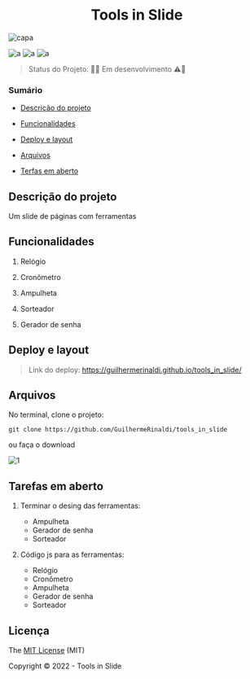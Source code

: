 <h1 align="center">Tools in Slide</h1> 

![capa](https://user-images.githubusercontent.com/37752370/147897334-9b05e3f0-f364-40da-8b75-ac9f93824150.png)


![a](https://img.shields.io/static/v1?label=JavaScript&message=%20&color=yellow&style=for-the-badge&logo=)
![a](https://img.shields.io/static/v1?label=HTML5&message=%20&color=orange&style=for-the-badge&logo=)
![a](https://img.shields.io/static/v1?label=CSS3&message=%20&color=purple&style=for-the-badge&logo=)


> Status do Projeto: 🚧👷‍ Em desenvolvimento ⚠️🚧 

### Sumário 

- [Descrição do projeto](#descrição-do-projeto)

- [Funcionalidades](#funcionalidades)

- [Deploy e layout](#deploy-e-layout)

- [Arquivos](#arquivos)

- [Terfas em aberto](#tarefas-em-aberto)


## Descrição do projeto 

<p align="justify">
	Um slide de páginas com ferramentas
</p>

## Funcionalidades

1. Relógio

2. Cronômetro

3. Ampulheta

4. Sorteador

5. Gerador de senha

## Deploy e layout

> Link do deploy: https://guilhermerinaldi.github.io/tools_in_slide/


## Arquivos

No terminal, clone o projeto: 

```
git clone https://github.com/GuilhermeRinaldi/tools_in_slide
```
ou faça o download 

![1](https://user-images.githubusercontent.com/37752370/147860772-cde21fb0-1744-409c-9dc7-19c2f78bb974.png)


## Tarefas em aberto

1. Terminar o desing das ferramentas:
	
	- Ampulheta
	- Gerador de senha 
	- Sorteador

2. Código js para as ferramentas:
	- Relógio
	- Cronômetro
	- Ampulheta
	- Gerador de senha 
	- Sorteador

## Licença 

The [MIT License]() (MIT)

Copyright © 2022 - Tools in Slide

                                             
